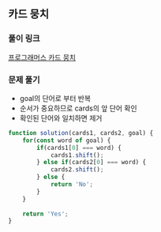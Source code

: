 ## 카드 뭉치

### 풀이 링크

[프로그래머스 카드 뭉치](https://school.programmers.co.kr/learn/courses/30/lessons/159994)

### 문제 풀기

- goal의 단어로 부터 반복
- 순서가 중요하므로 cards의 앞 단어 확인
- 확인된 단어와 일치하면 제거

```javascript
function solution(cards1, cards2, goal) {
    for(const word of goal) {
        if(cards1[0] === word) {
            cards1.shift();
        } else if(cards2[0] === word) {
            cards2.shift();
        } else {
            return 'No';
        }
    }
    
    return 'Yes';
}
```
